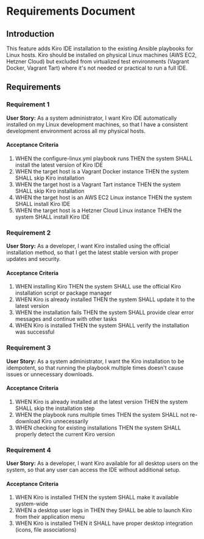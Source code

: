 # Requirements Document

## Introduction

This feature adds Kiro IDE installation to the existing Ansible playbooks for Linux hosts. Kiro should be installed on physical Linux machines (AWS EC2, Hetzner Cloud) but excluded from virtualized test environments (Vagrant Docker, Vagrant Tart) where it's not needed or practical to run a full IDE.

## Requirements

### Requirement 1

**User Story:** As a system administrator, I want Kiro IDE automatically installed on my Linux development machines, so that I have a consistent development environment across all my physical hosts.

#### Acceptance Criteria

1. WHEN the configure-linux.yml playbook runs THEN the system SHALL install the latest version of Kiro IDE
2. WHEN the target host is a Vagrant Docker instance THEN the system SHALL skip Kiro installation
3. WHEN the target host is a Vagrant Tart instance THEN the system SHALL skip Kiro installation
4. WHEN the target host is an AWS EC2 Linux instance THEN the system SHALL install Kiro IDE
5. WHEN the target host is a Hetzner Cloud Linux instance THEN the system SHALL install Kiro IDE

### Requirement 2

**User Story:** As a developer, I want Kiro installed using the official installation method, so that I get the latest stable version with proper updates and security.

#### Acceptance Criteria

1. WHEN installing Kiro THEN the system SHALL use the official Kiro installation script or package manager
2. WHEN Kiro is already installed THEN the system SHALL update it to the latest version
3. WHEN the installation fails THEN the system SHALL provide clear error messages and continue with other tasks
4. WHEN Kiro is installed THEN the system SHALL verify the installation was successful

### Requirement 3

**User Story:** As a system administrator, I want the Kiro installation to be idempotent, so that running the playbook multiple times doesn't cause issues or unnecessary downloads.

#### Acceptance Criteria

1. WHEN Kiro is already installed at the latest version THEN the system SHALL skip the installation step
2. WHEN the playbook runs multiple times THEN the system SHALL not re-download Kiro unnecessarily
3. WHEN checking for existing installations THEN the system SHALL properly detect the current Kiro version

### Requirement 4

**User Story:** As a developer, I want Kiro available for all desktop users on the system, so that any user can access the IDE without additional setup.

#### Acceptance Criteria

1. WHEN Kiro is installed THEN the system SHALL make it available system-wide
2. WHEN a desktop user logs in THEN they SHALL be able to launch Kiro from their application menu
3. WHEN Kiro is installed THEN it SHALL have proper desktop integration (icons, file associations)